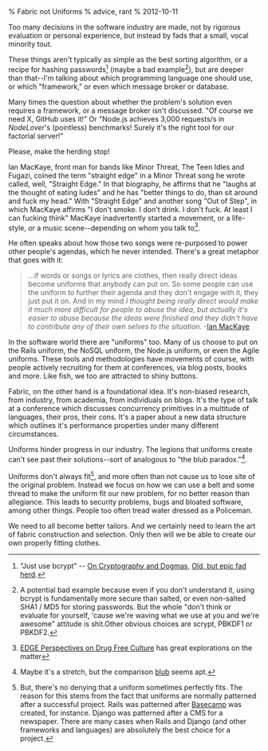 % Fabric not Uniforms
% advice, rant
% 2012-10-11



Too many decisions in the software industry are made, not by rigorous
evaluation or personal experience, but instead by fads that a small, vocal
minority tout.

These things aren't typically as simple as the best sorting algorithm, or a
recipe for hashing passwords[^1] (maybe a bad example[^2]), but are
deeper than that--I'm talking about which programming language one should use,
or which "framework," or even which message broker or database.

Many times the question about whether the problem's solution even requires a
framework, or a message broker isn't discussed. "Of course we need X, GitHub
uses it!" Or "Node.js achieves 3,000 requests/s in _NodeLover_'s (pointless)
benchmarks! Surely it's the right tool for our factorial server!"

Please, make the herding stop!

Ian MacKaye, front man for bands like Minor Threat, The Teen Idles and Fugazi,
coined the term "straight edge" in a Minor Threat song he wrote called, well,
"Straight Edge." In that biography, he affirms that he "laughs at the thought
of eating ludes" and he has "better things to do, than sit around and fuck my
head." With "Straight Edge" and another song "Out of Step", in which MacKaye
affirms "I don't smoke. I don't drink. I don't fuck. At least I can fucking
think" MacKaye inadvertently started a movement, or a life-style, or a music
scene--depending on whom you talk to[^3].

He often speaks about how those two songs were re-purposed to power other
people's agendas, which he never intended. There's a great metaphor that goes
with it:

> ...if words or songs or lyrics are clothes, then really direct ideas become
uniforms that anybody can put on. So some people can use the uniform to
further their agenda and they don't engage with it, they just put it on. And
in my mind _I thought being really direct would make it much more difficult
for people to abuse the idea, but actually it's easier to abuse because the
ideas were finished and they didn't have to contribute any of their own selves
to the situation_. -[Ian MacKaye][4]

In the software world there are "uniforms" too. Many of us choose to put on
the Rails uniform, the NoSQL uniform, the Node.js uniform, or even the Agile
uniforms. These tools and methodologies have movements of course, with people
actively recruiting for them at conferences, via blog posts, books and more.
Like fish, we too are attracted to shiny buttons.

Fabric, on the other hand is a foundational idea. It's non-biased research,
from industry, from academia, from individuals on blogs. It's the type of talk
at a conference which discusses concurrency primitives in a multitude of
languages, their pros, their cons. It's a paper about a new data structure
which outlines it's performance properties under many different circumstances.

Uniforms hinder progress in our industry. The legions that uniforms create
can't see past their solutions--sort of analogous to "the blub
paradox."[^4].

Uniforms don't always fit[^5], and more often than not cause us to lose
site of the original problem. Instead we focus on how we can use a belt and
some thread to make the uniform fit our new problem, for no better reason than
allegiance. This leads to security problems, bugs and bloated software, among
other things. People too often tread water dressed as a Policeman.

We need to all become better tailors. And we certainly need to learn the art
of fabric construction and selection. Only then will we be able to create our
own properly fitting clothes.

  [^1]: "Just use bcrypt" -- [On Cryptography and Dogmas](http://antirez.com/post/crypto-dogmas.html), [Old, but epic fad herd](https://github.com/antirez/lamernews/pull/8).

  [^2]: A potential bad example because even if you don't understand it, using bcrypt is fundamentally more secure than salted, or even non-salted SHA1 / MD5 for storing passwords. But the whole "don't think or evaluate for yourself, 'cause we're waving what we use at you and we're awesome" attitude is shit.Other obvious choices are scrypt, PBKDF1 or PBKDF2.

  [^3]: [EDGE Perspectives on Drug Free Culture](http://www.theedgeprojectmovie.com/) has great explorations on the matter

  [^4]: Maybe it's a stretch, but the comparison [blub](https://en.wikipedia.org/wiki/Blub#Blub) seems apt.

  [^5]: But, there's no denying that a uniform sometimes perfectly fits. The reason for this stems from the fact that uniforms are normally patterned after a successful project. Rails was patterned after [Basecamp](http://basecamp.com) was created, for instance. Django was patterned after a CMS for a newspaper. There are many cases when Rails and Django (and other frameworks and languages) are absolutely the best choice for a project.

   [1]: #bcrypt

   [2]: #security

   [3]: #edge

   [4]: http://gothamist.com/2006/11/06/interview_with.php

   [5]: #blub

   [6]: #fit

   [7]: http://antirez.com/post/crypto-dogmas.html

   [8]: https://github.com/antirez/lamernews/pull/8

   [11]: http://basecamp.com

